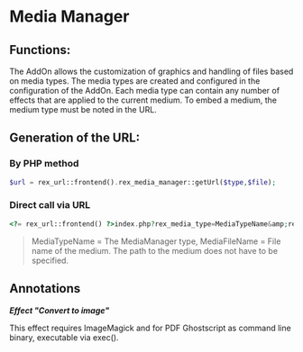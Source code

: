 # Media Manager

## Functions:

The AddOn allows the customization of graphics and handling of files based on media types. The media types are created and configured in the configuration of the AddOn. Each media type can contain any number of effects that are applied to the current medium. To embed a medium, the medium type must be noted in the URL.

## Generation of the URL:

### By PHP method

```php
$url = rex_url::frontend().rex_media_manager::getUrl($type,$file); 
```

### Direct call via URL 

```php
<?= rex_url::frontend() ?>index.php?rex_media_type=MediaTypeName&amp;rex_media_file=MediaFileName
```

> MediaTypeName = The MediaManager type, MediaFileName = File name of the medium. The path to the medium does not have to be specified.  

## Annotations

***Effect "Convert to image"***

This effect requires ImageMagick and for PDF Ghostscript as command line binary, executable via exec().
